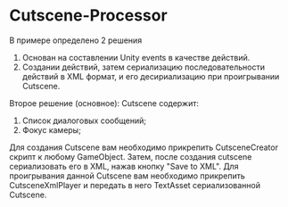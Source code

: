 # Cutscene-Processor

В примере определено 2 решения
1. Основан на составлении Unity events в качестве действий. 
2. Создании действий, затем сериализацию последовательности действий в XML формат, и его десириализацию при проигрывании Cutscene. 


Второе решение (основное):
Cutscene содержит:
   1.  Список диалоговых сообщений;
   2.  Фокус камеры;

Для создания Cutscene вам необходимо прикрепить CutsceneCreator скрипт к любому GameObject. Затем, после 
создания cutscene сериализовать его в XML, нажав кнопку "Save to XML". 
Для проигрывания данной Cutscene вам необходимо прикрепить CutsceneXmlPlayer и передать в него TextAsset сериализованной Cutscene.

